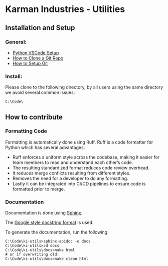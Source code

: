 
# Karman Industries - Utilities

## Installation and Setup
### General:
* [Python VSCode Setup](https://karmanindustries.sharepoint.com/sites/Engineering/_layouts/OneNote.aspx?id=%2Fsites%2FEngineering%2FSiteAssets%2FEngineering%20Notebook&wd=target%28Software%20Setup.one%7C00C51E4F-6D68-41E7-8A3C-AFA4B6B40681%2FPython%20VSCode%20Setup%7CE146EBA0-D387-4465-AE01-3EBF2BBA9C66%2F%29)
* [How to Clone a Git Repo](https://karmanindustries.sharepoint.com/sites/Engineering/_layouts/OneNote.aspx?id=%2Fsites%2FEngineering%2FSiteAssets%2FEngineering%20Notebook&wd=target%28Software%20Setup.one%7C00C51E4F-6D68-41E7-8A3C-AFA4B6B40681%2FClone%20a%20Git%20Repo%7C194A69B3-D3AF-4F01-AA40-5E20263887AD%2F%29)
* [How to Setup Git](https://karmanindustries.sharepoint.com/sites/Engineering/_layouts/OneNote.aspx?id=%2Fsites%2FEngineering%2FSiteAssets%2FEngineering%20Notebook&wd=target%28Software%20Setup.one%7C00C51E4F-6D68-41E7-8A3C-AFA4B6B40681%2FGit%20Setup%7C77DE0CC1-4366-45DF-8EC5-1043019BFBB5%2F%29)


### Install:
Please clone to the following directory, by all users using the same directory we avoid several common issues:
```commandline
C:\Code\
```

## How to contribute
### Formatting Code
Formatting is automatically done using Ruff. Ruff is a code formatter for Python which has several advantages:
-	Ruff enforces a uniform style across the codebase, making it easier for team members to read and understand each other’s code.
-	The resulting standardized format reduces code review overhead.
-	It reduces merge conflicts resulting from different styles.
-	Removes the need for a developer to do any formatting.
-	Lastly it can be integrated into CI/CD pipelines to ensure code is formatted prior to merge.

### Documentation
Documentation is done using [Sphinx](https://www.sphinx-doc.org/en/master/index.html).

The [Google style docstring format](https://www.sphinx-doc.org/en/master/usage/extensions/napoleon.html) is used.

To generate the documentation, run the following:
```commandline
C:\Code\ki-utils>sphinx-apidoc -o docs .
C:\Code\ki-utils>cd docs
C:\Code\ki-utils\docs>make html
# or if overwriting old:
C:\Code\ki-utils\docs>make clean html
```
